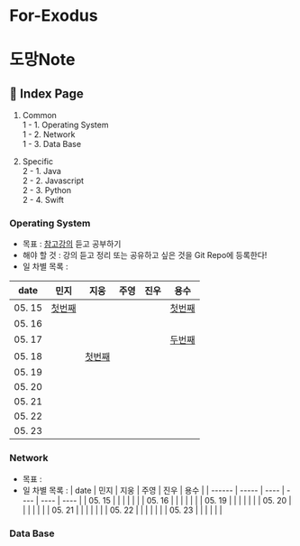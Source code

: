 # For-Exodus

# 도망Note

## 📓 Index Page
1. Common <br>
  1 - 1. Operating System <br> 
  1 - 2. Network <br>
  1 - 3. Data Base <br>
  
2. Specific <br>
  2 - 1. Java <br>
  2 - 2. Javascript <br>
  2 - 3. Python <br>
  2 - 4. Swift <br>
  
### Operating System
  - 목표 : [참고강의](https://www.inflearn.com/course/%EC%9A%B4%EC%98%81%EC%B2%B4%EC%A0%9C-%EA%B3%B5%EB%A3%A1%EC%B1%85-%EC%A0%84%EA%B3%B5%EA%B0%95%EC%9D%98#) 듣고 공부하기
  - 해야 할 것 : 강의 듣고 정리 또는 공유하고 싶은 것을 Git Repo에 등록한다!
  - 일 차별 목록 : 

| date   | 민지 | 지웅 | 주영 | 진우 | 용수 |
| ------ |  ----- | ---- | ---- | ---- | ---- |
| 05. 15 |  [첫번째](https://github.com/wolframhwang/For-Exodus/blob/main/OS/1_%EB%B0%95%EB%AF%BC%EC%A7%80.md) |  |  | | [첫번째](https://github.com/wolframhwang/For-Exodus/blob/main/OS/1%EC%9D%BC%EC%B0%A8_%EA%B9%80%EC%9A%A9%EC%88%98.md) |
| 05. 16 |   |  |  | | |
| 05. 17 |   |  |  | | [두번째](https://github.com/wolframhwang/For-Exodus/blob/main/OS/2일차_김용수.md)|
| 05. 18 |   | [첫번째](https://github.com/wolframhwang/For-Exodus/blob/main/OS/Wolfram_Process.md) |  | | |
| 05. 19 |   |  |  | | |
| 05. 20 |   |  |  | | |
| 05. 21 |   |  |  | | |
| 05. 22 |   |  |  | | |
| 05. 23 |   |  |  | | |


### Network
  - 목표 : 
  - 일 차별 목록 : 
| date   |   민지  |  지웅 |  주영 |  진우 |  용수 |
| ------ |  ----- | ---- | ---- | ---- | ---- |
| 05. 15 |        |      |      |      |      |
| 05. 16 |        |      |      |      |      |
| 05. 19 |        |      |      |      |      |
| 05. 20 |        |      |      |      |      |
| 05. 21 |        |      |      |      |      |
| 05. 22 |        |      |      |      |      |
| 05. 23 |        |      |      |      |      |



### Data Base
<br>
